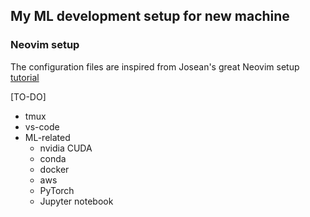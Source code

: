 ## My ML development setup for new machine

### Neovim setup
The configuration files are inspired from Josean's great Neovim setup [tutorial](https://www.youtube.com/watch?v=k94qImbFKWE)

[TO-DO]
- tmux
- vs-code
- ML-related
  - nvidia CUDA 
  - conda
  - docker
  - aws
  - PyTorch
  - Jupyter notebook


